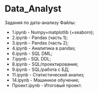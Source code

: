 # Data_Analyst
Задания по дата-анализу
Файлы:
 * 1.ipynb - Numpy+matplotlib (+seaborn);
 * 2.ipynb - Pandas (часть 1);
 * 3.ipynb - Pandas (часть 2);
 * 4.ipynb - Аналитика в pandas;
 * 6.ipynb - SQL DML;
 * 7.ipynb - SQL DDL;
 * 8.ipynb - SQL/проектирование;
 * 9.ipynb - SQL/работа с БД;
 * 11.ipynb - Статистический анализ;
 * 14.ipynb - Машинное обучение;
 * Проект.ipynb - Итоговый проект.
